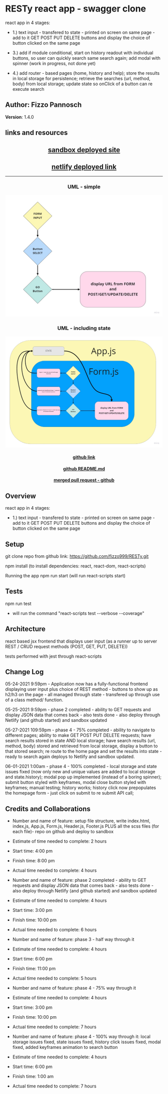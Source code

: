 # RESTy react app - swagger clone

react app in 4 stages:

- 1.) text input - transfered to state - printed on screen on same page - add to it GET POST PUT DELETE buttons and display the choice of button clicked on the same page

- 3.) add if module conditional, start on history readout with individual buttons, so user can quickly search same search again; add modal with spinner (work in progress, not done yet)

- 4.) add router - based pages (home, history and help); store the results in local storage for persistence; retrieve the searches (url, method, body) from local storage; update state so onClick of a button can re execute search

## Author: Fizzo Pannosch

**Version**: 1.4.0

<!-- (increment the patch/fix version number if you make more commits past your first submission) -->

## links and resources

## <center> [sandbox deployed site](https://t0stu.csb.app/) </center>

## <center> [netlify deployed link](https://60adc328de636832fc8357ac--nifty-bartik-ec9bd4.netlify.app/) </center>

<hr>

### <center> UML - simple </center>

![UML - simple](public/assets/RESTy-1-UML.jpg)

### <center> UML - including state </center>

![UML - including state](public/assets/RESTy-2-UML.jpg)

#### <center> [github link](https://github.com/fizzo999/RESTy) </center>

#### <center> [github README.md](https://github.com/fizzo999/RESTy/blob/main/README.md) </center>

#### <center> [merged pull request - github](https://github.com/fizzo999/auth-api/pull/2) </center>

<!-- ## <center> UML DIAGRAM </center>

![web request response cycle diagram 001](./src/assets/1693signup-UMI.PNG)
![web request response cycle diagram 002](./src/assets/1692signin-UMI.PNG)
![web request response cycle diagram 003](./src/assets/1691users-UMI.PNG) -->

## Overview

react app in 4 stages:

- 1.) text input - transfered to state - printed on screen on same page - add to it GET POST PUT DELETE buttons and display the choice of button clicked on the same page

## Setup

git clone repo from github link:
https://github.com/fizzo999/RESTy.git

npm install
(to install dependencies: react, react-dom, react-scripts)

Running the app
npm run start (will run react-scripts start)

## Tests

npm run test

- will run the command "react-scripts test --verbose --coverage"

## Architecture

react based jsx frontend that displays user input (as a runner up to server REST / CRUD request methods (POST, GET, PUT, DELETE))

tests performed with jest through react-scripts

## Change Log

05-24-2021 9:59pm - Application now has a fully-functional frontend displaying user input plus choice of REST method - buttons to show up as h2/h3 on the page - all managed through state - transfered up through use of a class method/ function.

05-25-2021 9:59pm - phase 2 completed - ability to GET requests and display JSON data that comes back - also tests done - also deploy through Netlify (and github started) and sandbox updated

05-27-2021 109:59pm - phase 4 - 75% completed - ability to navigate to different pages; ability to make GET POST PUT DELETE requests; have search results stored in state AND local storage; have search results (url, method, body) stored and retrieved from local storage, display a button to that stored search; re route to the home page and set the results into state - ready to search again deploys to Netlify and sandbox updated.

06-01-2021 1:00am - phase 4 - 100% completed - local storage and state issues fixed (now only new and unique values are added to local storage and state.history); modal pop up implemented (instead of a boring spinner); submit button styled with keyframes, modal close button styled with keyframes; manual testing; history works; history click now prepopulates the homepage form - just click on submit to re submit API call;

## Credits and Collaborations

- Number and name of feature: setup file structure, write index.html, index,js, App.js, Form.js, Header.js, Footer.js PLUS all the scss files (for each file)- repo on github and deploy to sandbox
- Estimate of time needed to complete: 2 hours
- Start time: 4:00 pm
- Finish time: 8:00 pm
- Actual time needed to complete: 4 hours

- Number and name of feature: phase 2 completed - ability to GET requests and display JSON data that comes back - also tests done - also deploy through Netlify (and github started) and sandbox updated
- Estimate of time needed to complete: 4 hours
- Start time: 3:00 pm
- Finish time: 10:00 pm
- Actual time needed to complete: 6 hours

- Number and name of feature: phase 3 - half way through it
- Estimate of time needed to complete: 4 hours
- Start time: 6:00 pm
- Finish time: 11:00 pm
- Actual time needed to complete: 5 hours

- Number and name of feature: phase 4 - 75% way through it
- Estimate of time needed to complete: 4 hours
- Start time: 3:00 pm
- Finish time: 10:00 pm
- Actual time needed to complete: 7 hours

- Number and name of feature: phase 4 - 100% way through it: local storage issues fixed, state issues fixed, history click issues fixed, modal fixed, added keyframes animation to search button
- Estimate of time needed to complete: 4 hours
- Start time: 6:00 pm
- Finish time: 1:00 am
- Actual time needed to complete: 7 hours
